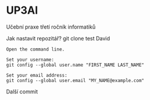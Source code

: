 # UP3AI
Učební praxe třetí ročník informatiků

Jak nastavit repozitář?
git clone
test
David

    Open the command line.

    Set your username:
    git config --global user.name "FIRST_NAME LAST_NAME"

    Set your email address:
    git config --global user.email "MY_NAME@example.com"

Další commit
